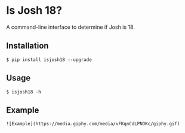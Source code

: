 # Is Josh 18?

A command-line interface to determine if Josh is 18.


## Installation

    $ pip install isjosh18 --upgrade


## Usage

    $ isjosh18 -h


## Example

    ![Example](https://media.giphy.com/media/vFKqnCdLPNOKc/giphy.gif)
